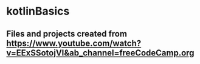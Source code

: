 # kotlinBasics
## Files and projects created from https://www.youtube.com/watch?v=EExSSotojVI&ab_channel=freeCodeCamp.org

